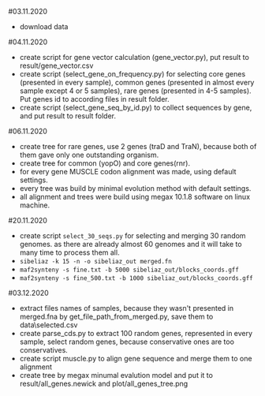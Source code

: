 #03.11.2020
 - download data

#04.11.2020
 - create script for gene vector calculation (gene_vector.py), put result to result/gene_vector.csv
 - create script (select_gene_on_frequency.py) for selecting core genes (presented in every sample),
 common genes (presented in almost every sample except 4 or 5 samples),
 rare genes (presented in 4-5 samples).
 Put genes id to according files in result folder.
 - create script (select_gene_seq_by_id.py) to collect sequences by gene, and put result to result folder.

#06.11.2020
 - create tree for rare genes, use 2 genes (traD and TraN), because both of them gave only one outstanding organism.
 - create tree for common (yopO) and core genes(rnr).
 - for every gene MUSCLE codon alignment was made, using default settings.
 - every tree was build by minimal evolution method with default settings.
 - all alignment and trees were build using megax 10.1.8 software on linux machine.  

#20.11.2020
 - create script ``select_30_seqs.py`` for selecting and merging 30 random genomes.
 as there are already almost 60 genomes and it will take to many time to process them all.
 - ``sibeliaz -k 15 -n -o sibeliaz_out merged.fn``
 - ``maf2synteny -s fine.txt -b 5000 sibeliaz_out/blocks_coords.gff``
 - ``maf2synteny -s fine_500.txt -b 1000 sibeliaz_out/blocks_coords.gff``

#03.12.2020
 - extract files names of samples, because they wasn't presented in merged.fna by get_file_path_from_merged.py,
   save them to data\selected.csv
 - create parse_cds.py to extract 100 random genes, represented in every sample, select random genes, because 
   conservative ones are too conservatives.
 - create script muscle.py to align gene sequence and merge them to one alignment
 - create tree by megax minumal evalution model and put it to result/all_genes.newick and plot/all_genes_tree.png

